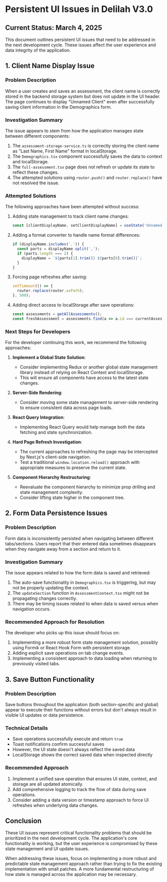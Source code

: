 # Persistent UI Issues in Delilah V3.0

## Current Status: March 4, 2025

This document outlines persistent UI issues that need to be addressed in the next development cycle. These issues affect the user experience and data integrity of the application.

## 1. Client Name Display Issue

### Problem Description
When a user creates and saves an assessment, the client name is correctly stored in the backend storage system but does not update in the UI header. The page continues to display "Unnamed Client" even after successfully saving client information in the Demographics form.

### Investigation Summary
The issue appears to stem from how the application manages state between different components:

1. The `assessment-storage-service.ts` is correctly storing the client name as "Last Name, First Name" format in localStorage.
2. The `Demographics.tsx` component successfully saves the data to context and localStorage.
3. The `full-assessment.tsx` page does not refresh or update its state to reflect these changes.
4. The attempted solutions using `router.push()` and `router.replace()` have not resolved the issue.

### Attempted Solutions
The following approaches have been attempted without success:

1. Adding state management to track client name changes:
   ```typescript
   const [clientDisplayName, setClientDisplayName] = useState('Unnamed Client');
   ```

2. Adding a format converter to handle name format differences:
   ```typescript
   if (displayName.includes(',')) {
     const parts = displayName.split(',');
     if (parts.length === 2) {
       displayName = `${parts[1].trim()} ${parts[0].trim()}`;
     }
   }
   ```

3. Forcing page refreshes after saving:
   ```typescript
   setTimeout(() => {
     router.replace(router.asPath);
   }, 500);
   ```

4. Adding direct access to localStorage after save operations:
   ```typescript
   const assessments = getAllAssessments();
   const freshAssessment = assessments.find(a => a.id === currentAssessmentId);
   ```

### Next Steps for Developers
For the developer continuing this work, we recommend the following approaches:

1. **Implement a Global State Solution**:
   - Consider implementing Redux or another global state management library instead of relying on React Context and localStorage.
   - This will ensure all components have access to the latest state changes.

2. **Server-Side Rendering**:
   - Consider moving some state management to server-side rendering to ensure consistent data across page loads.

3. **React Query Integration**:
   - Implementing React Query would help manage both the data fetching and state synchronization.

4. **Hard Page Refresh Investigation**:
   - The current approaches to refreshing the page may be intercepted by Next.js's client-side navigation.
   - Test a traditional `window.location.reload()` approach with appropriate measures to preserve the current state.

5. **Component Hierarchy Restructuring**:
   - Reevaluate the component hierarchy to minimize prop drilling and state management complexity.
   - Consider lifting state higher in the component tree.

## 2. Form Data Persistence Issues

### Problem Description
Form data is inconsistently persisted when navigating between different tabs/sections. Users report that their entered data sometimes disappears when they navigate away from a section and return to it.

### Investigation Summary
The issue appears related to how the form data is saved and retrieved:

1. The auto-save functionality in `Demographics.tsx` is triggering, but may not be properly updating the context.
2. The `updateSection` function in `AssessmentContext.tsx` might not be propagating changes correctly.
3. There may be timing issues related to when data is saved versus when navigation occurs.

### Recommended Approach for Resolution
The developer who picks up this issue should focus on:

1. Implementing a more robust form state management solution, possibly using Formik or React Hook Form with persistent storage.
2. Adding explicit save operations on tab change events.
3. Implementing a consistent approach to data loading when returning to previously visited tabs.

## 3. Save Button Functionality

### Problem Description
Save buttons throughout the application (both section-specific and global) appear to execute their functions without errors but don't always result in visible UI updates or data persistence.

### Technical Details
- Save operations successfully execute and return `true`
- Toast notifications confirm successful saves
- However, the UI state doesn't always reflect the saved data
- LocalStorage shows the correct saved data when inspected directly

### Recommended Approach
1. Implement a unified save operation that ensures UI state, context, and storage are all updated atomically.
2. Add comprehensive logging to track the flow of data during save operations.
3. Consider adding a data version or timestamp approach to force UI refreshes when underlying data changes.

## Conclusion

These UI issues represent critical functionality problems that should be prioritized in the next development cycle. The application's core functionality is working, but the user experience is compromised by these state management and UI update issues.

When addressing these issues, focus on implementing a more robust and predictable state management approach rather than trying to fix the existing implementation with small patches. A more fundamental restructuring of how state is managed across the application may be necessary.
